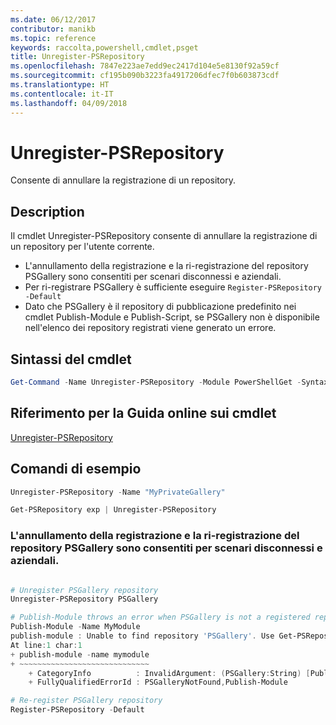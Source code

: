 ```yaml
---
ms.date: 06/12/2017
contributor: manikb
ms.topic: reference
keywords: raccolta,powershell,cmdlet,psget
title: Unregister-PSRepository
ms.openlocfilehash: 7847e223ae7edd9ec2417d104e5e8130f92a59cf
ms.sourcegitcommit: cf195b090b3223fa4917206dfec7f0b603873cdf
ms.translationtype: HT
ms.contentlocale: it-IT
ms.lasthandoff: 04/09/2018
---
```

# <a name="unregister-psrepository"></a>Unregister-PSRepository

Consente di annullare la registrazione di un repository.

## <a name="description"></a>Description

Il cmdlet Unregister-PSRepository consente di annullare la registrazione di un repository per l'utente corrente.
- L'annullamento della registrazione e la ri-registrazione del repository PSGallery sono consentiti per scenari disconnessi e aziendali.
- Per ri-registrare PSGallery è sufficiente eseguire `Register-PSRepository -Default`
- Dato che PSGallery è il repository di pubblicazione predefinito nei cmdlet Publish-Module e Publish-Script, se PSGallery non è disponibile nell'elenco dei repository registrati viene generato un errore.

## <a name="cmdlet-syntax"></a>Sintassi del cmdlet

```powershell
Get-Command -Name Unregister-PSRepository -Module PowerShellGet -Syntax
```
## <a name="cmdlet-online-help-reference"></a>Riferimento per la Guida online sui cmdlet

[Unregister-PSRepository](http://go.microsoft.com/fwlink/?LinkID=517130)

## <a name="example-commands"></a>Comandi di esempio

```powershell
Unregister-PSRepository -Name "MyPrivateGallery"

Get-PSRepository exp | Unregister-PSRepository
```

### <a name="unregistration-and-re-registration-of-the-psgallery-repository-is-allowed-for-an-enterprise-and-disconnected-scenarios"></a>L'annullamento della registrazione e la ri-registrazione del repository PSGallery sono consentiti per scenari disconnessi e aziendali.
```powershell

# Unregister PSGallery repository
Unregister-PSRepository PSGallery

# Publish-Module throws an error when PSGallery is not a registered repository
Publish-Module -Name MyModule
publish-module : Unable to find repository 'PSGallery'. Use Get-PSRepository to see all available repositories. Try again after specifying a valid repository name. You can use 'Register-PSRepository -Default' to register the PSGallery repository.
At line:1 char:1
+ publish-module -name mymodule
+ ~~~~~~~~~~~~~~~~~~~~~~~~~~~~~
    + CategoryInfo          : InvalidArgument: (PSGallery:String) [Publish-Module], ArgumentException
    + FullyQualifiedErrorId : PSGalleryNotFound,Publish-Module

# Re-register PSGallery repository
Register-PSRepository -Default
```